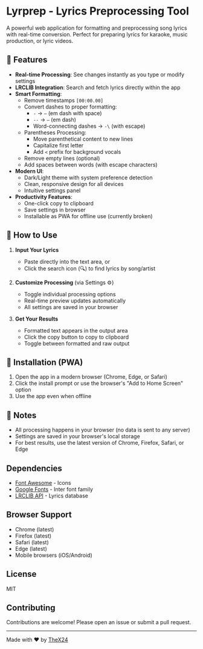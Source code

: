# Lyrprep - Lyrics Preprocessing Tool

A powerful web application for formatting and preprocessing song lyrics with real-time conversion. Perfect for preparing lyrics for karaoke, music production, or lyric videos.

## 🌟 Features

- **Real-time Processing**: See changes instantly as you type or modify settings
- **LRCLIB Integration**: Search and fetch lyrics directly within the app
- **Smart Formatting**:
  - Remove timestamps `[00:00.00]`
  - Convert dashes to proper formatting:
    - `-` → `—` (em dash with space)
    - `--` → `—` (em dash)
    - Word-connecting dashes → `-\` (with escape)
  - Parentheses Processing:
    - Move parenthetical content to new lines
    - Capitalize first letter
    - Add `<` prefix for background vocals
  - Remove empty lines (optional)
  - Add spaces between words (with escape characters)
- **Modern UI**:
  - Dark/Light theme with system preference detection
  - Clean, responsive design for all devices
  - Intuitive settings panel
- **Productivity Features**:
  - One-click copy to clipboard
  - Save settings in browser
  - Installable as PWA for offline use (currently broken)

## 🚀 How to Use

1. **Input Your Lyrics**
   - Paste directly into the text area, or
   - Click the search icon (🔍) to find lyrics by song/artist

2. **Customize Processing** (via Settings ⚙️)
   - Toggle individual processing options
   - Real-time preview updates automatically
   - All settings are saved in your browser

3. **Get Your Results**
   - Formatted text appears in the output area
   - Click the copy button to copy to clipboard
   - Toggle between formatted and raw output

## 📱 Installation (PWA)

1. Open the app in a modern browser (Chrome, Edge, or Safari)
2. Click the install prompt or use the browser's "Add to Home Screen" option
3. Use the app even when offline

## 📝 Notes

- All processing happens in your browser (no data is sent to any server)
- Settings are saved in your browser's local storage
- For best results, use the latest version of Chrome, Firefox, Safari, or Edge

## Dependencies

- [Font Awesome](https://fontawesome.com/) - Icons
- [Google Fonts](https://fonts.google.com/) - Inter font family
- [LRCLIB API](https://lrclib.net/) - Lyrics database

## Browser Support

- Chrome (latest)
- Firefox (latest)
- Safari (latest)
- Edge (latest)
- Mobile browsers (iOS/Android)

## License

MIT

## Contributing

Contributions are welcome! Please open an issue or submit a pull request.

---

Made with ❤️ by [TheX24](https://github.com/TheX24)
